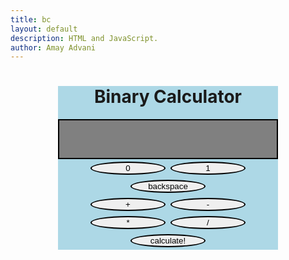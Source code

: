 ```yaml
---
title: bc
layout: default
description: HTML and JavaScript.
author: Amay Advani
---
```

<!--the first part sets up the buttons, jumbotron, and the output using css.-->
<html>
	<head>
		<meta charset="utf-8" />
		<title>Binary Calculator</title>
		<style type="text/css">
			.jumbotron {
				width: 70%;
				margin: auto;
				text-align: center;
            background-color: lightblue;
			}
			#output {
				border: 2px solid black;
				min-height: 60px;
				text-align: right;
				font-weight: bold;
				font-size: 20px;
            background-color: grey;
			}
			.btn {
				min-width: 120px;
				border: 2px solid black;
            padding: 20px
            text-align: center;
            display: incline-block; 
            margin: 4px 2px; 
            border-radius: 50%;
			}
		</style>
	</head>
	<body>
   <!--this part of the code makes it easier to use headers and other things.-->
		<div class="container">
			<div class="jumbotron">
				<h1>Binary Calculator</h1>
				<div id="output"></div>
				<div class="container mt-2">
					<div class="row">
						<div class="col-12">
                  <!--gives the button click a input to a string for each button-->
							<button type="button"
									class="btn btn-light"
									onclick="input('0')">0</button>
							<button type="button"
									class="btn btn-light"
									onclick="input('1')">1</button>
                           <!--had to search this up-->
							<button type="button"
									class="btn btn-warning float"
									onclick="backspace()">backspace</button>
						</div>
					</div>
					<div class="row mt-2">
						<div class="col-12">
							<button type="button"
									class="btn btn-info"
									onclick="input('+')">+</button>
							<button type="button"
									class="btn btn-info"
									onclick="input('-')">-</button>
							<button type="button"
									class="btn btn-info"
									onclick="input('*')">*</button>
							<button type="button"
									class="btn btn-info"
									onclick="input('/')">/</button>
						</div>
					</div>
					<div class="row mt-2">
						<div class="col-12">
							<button type="button"
									class="btn btn-success"
									onclick="calculate()">calculate!</button>
						</div>
					</div>
				</div>
			</div>
		</div>
		<script type="text/javascript">
			var bin = ""; //declared as global variable so its memory can be accessed and stay the same througout the program
			function calculate() {
				if (bin.indexOf("+") != -1) {
					// if + is present in the string
					// string obtained from bin is split
					var num = bin.split("+");
               // parse is used to split the string to get the 2 different binary numbers
					// The splitted string stored in num array
					var x = parseInt(num[0], 2);
					// The num[0] and num[1] are the two binary
					// numbers resp
					var y = parseInt(num[1], 2);
					var sum = x + y;
					var ans = sum.toString(2);
				} else if (bin.indexOf("-") != -1) {
					// If - is present in the string
					var num = bin.split("-");
					var x = parseInt(num[0], 2);
					var y = parseInt(num[1], 2);
					var sub = x - y;
					var ans = sub.toString(2);
				} else if (bin.indexOf("*") != -1) {
					// If * is present in the string
					var num = bin.split("*");
					var x = parseInt(num[0], 2);
					var y = parseInt(num[1], 2);
					var mul = x * y;
					var ans = mul.toString(2);
				} else if (bin.indexOf("/") != -1) {
					// If / is present in the string
					var num = bin.split("/");
					var x = parseInt(num[0], 2);
					var y = parseInt(num[1], 2);
					var div = x / y;
					var ans = div.toString(2);
				}
            // it outputs the values you type into the calc
				bin = ans;
				document.getElementById("output").innerHTML = bin;
			}
			function input(ch) {
				bin += ch;
				document.getElementById("output").innerHTML = bin;
			}
			function backspace() {
				var b = document.getElementById("output").innerHTML;
				bin = b.substring(0, b.length - 1);
				document.getElementById("output").innerHTML = bin;
			}
			function cls() {
				bin = "";
				document.getElementById("output").innerHTML = bin;
			}
		</script>
		<!--the java script performs all the calculations on here-->
		<script src=
"https://code.jquery.com/jquery-3.5.1.slim.min.js"
				integrity=
"sha384-DfXdz2htPH0lsSSs5nCTpuj/zy4C+OGpamoFVy38MVBnE+IbbVYUew+OrCXaRkfj"
				crossorigin="anonymous"></script>
		<script src=
"https://cdn.jsdelivr.net/npm/bootstrap@4.5.3/dist/js/bootstrap.bundle.min.js"
				integrity=
"sha384-ho+j7jyWK8fNQe+A12Hb8AhRq26LrZ/JpcUGGOn+Y7RsweNrtN/tE3MoK7ZeZDyx"
				crossorigin="anonymous"></script>
	</body>
</html>

